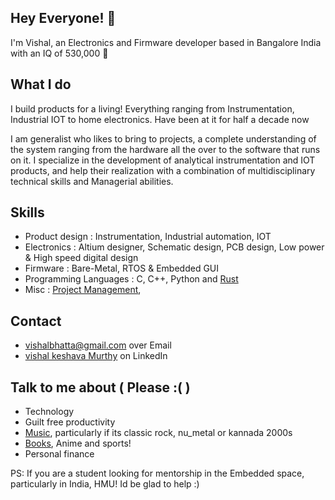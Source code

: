 ## Hey Everyone! 👋
I'm Vishal, an Electronics and Firmware developer based in Bangalore India with an IQ of 530,000 🧠

## What I do

I build products for a living! Everything ranging from Instrumentation, Industrial IOT to home electronics. Have been at it for half a decade now 

I am generalist who likes to bring to projects, a complete understanding of the system ranging from the hardware all the over to the software that runs on it. I specialize in the development of analytical instrumentation and IOT products, and help their realization with a combination of multidisciplinary technical skills and Managerial abilities.


## Skills
- Product design        : Instrumentation, Industrial automation, IOT 
- Electronics           : Altium designer, Schematic design, PCB design, Low power & High speed digital design   
- Firmware              : Bare-Metal, RTOS & Embedded GUI  
- Programming Languages : C, C++, Python and [Rust](https://www.tismotech.com/wp-content/uploads/2021/04/Analytical-Instruments-Empowered-by-Rust.pdf)  
- Misc                  : [Project Management](https://coursera.org/share/2afee4acec175e2c77eccef7140cb4dc), 

## Contact
- <vishalbhatta@gmail.com> over Email 
- [vishal keshava Murthy](https://www.linkedin.com/in/vishal-keshava-murthy-8a2ba1a7/) on LinkedIn

## Talk to me about ( Please :( )

- Technology 
- Guilt free productivity 
- [Music](https://open.spotify.com/user/1mq8boiwl5mndyt5oxyynqcq6?si=341ea93f8a144044), particularly if its classic rock, nu_metal or kannada 2000s 
- [Books]((https://www.goodreads.com/user/show/156706663-vishal-k)), Anime and sports! 
- Personal finance 

PS: If you are a student looking for mentorship in the Embedded space, particularly in India, HMU! Id be glad to help :) 

